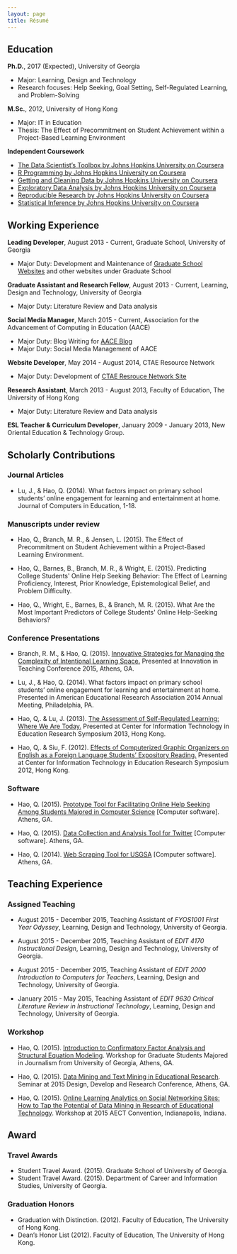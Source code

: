 ```yaml
---
layout: page
title: Résumé
---
```


## Education

<strong>Ph.D.</strong>, 2017 (Expected), University of Georgia

* Major: Learning, Design and Technology
* Research focuses: Help Seeking, Goal Setting, Self-Regulated Learning, and Problem-Solving

<strong>M.Sc.</strong>, 2012, University of Hong Kong

* Major: IT in Education
* Thesis: The Effect of Precommitment on Student Achievement within a Project-Based Learning Environment

<strong>Independent Coursework</strong>

* <a href="https://www.coursera.org/account/accomplishments/records/qMhR3qG27WCuLuCt" target="_blank">The Data Scientist’s Toolbox by Johns Hopkins University on Coursera</a>
* <a href="https://www.coursera.org/account/accomplishments/records/2GmkAKKbKPGmjSJk" target="_blank">R Programming by Johns Hopkins University on Coursera</a>
* <a href="https://www.coursera.org/account/accomplishments/records/VDjKY56uQvbUbrAj" target="_blank">Getting and Cleaning Data by Johns Hopkins University on Coursera</a>
* <a href="https://www.coursera.org/account/accomplishments/records/eZ5hayQ8XWvj7H5v" target="_blank">Exploratory Data Analysis by Johns Hopkins University on Coursera</a>
* <a href="https://www.coursera.org/account/accomplishments/certificate/TBXLVMUMK8" target="_blank">Reproducible Research by Johns Hopkins University on Coursera</a>
* <a href="https://www.coursera.org/account/accomplishments/records/h4CYh7nmUJ4C5WWK" target="_blank">Statistical Inference by Johns Hopkins University on Coursera</a>

## Working Experience

<strong>Leading Developer</strong>, August 2013 - Current, Graduate School, University of Georgia

* Major Duty: Development and Maintenance of <a href="grad.uga.edu" target="_blank">Graduate School Websites</a> and other websites under Graduate School

<strong>Graduate Assistant and Research Fellow</strong>, August 2013 - Current, Learning, Design and Technology, University of Georgia

* Major Duty: Literature Review and Data analysis

<strong>Social Media Manager</strong>, March 2015 - Current, Association for the Advancement of Computing in Education (AACE)

* Major Duty: Blog Writing for <a href="http://blog.aace.org/author/neohao/" target="_blank">AACE Blog</a>
* Major Duty: Social Media Management of AACE

<strong>Website Developer</strong>, May 2014 - August 2014, CTAE Resource Network

* Major Duty: Development of <a href="http://gactaern.org/clusters/index.php" target="_blank">CTAE Resrouce Network Site</a>

<strong>Research Assistant</strong>, March 2013 - August 2013, Faculty of Education, The University of Hong Kong

* Major Duty: Literature Review and Data analysis

<strong>ESL Teacher & Curriculum Developer</strong>, January 2009 - January 2013, New Oriental Education & Technology Group.

## Scholarly Contributions

### Journal Articles

* Lu, J., & Hao, Q. (2014). What factors impact on primary school students’ online engagement for learning and entertainment at home. Journal of Computers in Education, 1-18.

### Manuscripts under review

* Hao, Q., Branch, M. R., & Jensen, L. (2015). The Effect of Precommitment on Student Achievement within a Project-Based Learning Environment.

* Hao, Q., Barnes, B., Branch, M. R., & Wright, E. (2015). Predicting College Students' Online Help Seeking Behavior: The Effect of Learning Proficiency, Interest, Prior Knowledge, Epistemological Belief, and Problem Difficulty.

* Hao, Q., Wright, E., Barnes, B., & Branch, M. R. (2015). What Are the Most Important Predictors of College Students' Online Help-Seeking Behaviors?

### Conference Presentations

* Branch, R. M., & Hao, Q. (2015). <a href="http://slides.com/neohao/strategies-for-learning-space/live#/" target="_blank">Innovative Strategies for Managing the Complexity of Intentional Learning Space.</a> Presented at Innovation in Teaching Conference 2015, Athens, GA.

* Lu, J., & Hao, Q. (2014). What factors impact on primary school students’ online engagement for learning and entertainment at home. Presented in American Educational Research Association 2014 Annual Meeting, Philadelphia, PA.

* Hao, Q,. & Lu, J. (2013). <a href="http://citers2013.cite.hku.hk/en/paper_605.htm" target="_blank">The Assessment of Self-Regulated Learning: Where We Are Today.</a> Presented at Center for Information Technology in Education Research Symposium 2013, Hong Kong.

* Hao, Q,. & Siu, F. (2012). <a href="http://citers2012.cite.hku.hk/en/paper_534.htm" target="_blank">Effects of Computerized Graphic Organizers on English as a Foreign Language Students’ Expository Reading.</a> Presented at Center for Information Technology in Education Research Symposium 2012, Hong Kong.

### Software

* Hao, Q. (2015). <a href="http://home.tobeneo.com/Comprehensive-Problem-Statement/" target="_blank">Prototype Tool for Facilitating Online Help Seeking Among Students Majored in Computer Science</a> [Computer software]. Athens, GA.

* Hao, Q. (2015). <a href="https://github.com/Neo-Hao/TwitterHashtagR" target="_blank">Data Collection and Analysis Tool for Twitter</a> [Computer software]. Athens, GA.

* Hao, Q. (2014). <a href="https://github.com/Neo-Hao/Web-Scraping-from-USGSA" target="_blank">Web Scraping Tool for USGSA</a> [Computer software]. Athens, GA.

## Teaching Experience

### Assigned Teaching

* August 2015 - December 2015, Teaching Assistant of <em>FYOS1001 First Year Odyssey</em>, Learning, Design and Technology, University of Georgia.

* August 2015 - December 2015, Teaching Assistant of <em>EDIT 4170 Instructional Design</em>, Learning, Design and Technology, University of Georgia.

* August 2015 - December 2015, Teaching Assistant of <em>EDIT 2000 Introduction to Computers for Teachers</em>, Learning, Design and Technology, University of Georgia.

* January 2015 - May 2015, Teaching Assistant of <em>EDIT 9630 Critical Literature Review in Instructional Technology</em>, Learning, Design and Technology, University of Georgia.

### Workshop

* Hao, Q. (2015). <a href="http://neo-hao.github.io/sem/" target="_blank">Introduction to Confirmatory Factor Analysis and Structural Equation Modeling</a>. Workshop for Graduate Students Majored in Journalism from University of Georgia, Athens, GA.

* Hao, Q. (2015). <a href="http://www.slideshare.net/qianghaoqiang/data-mining-and-text-mining-in-educational-research" target="_blank">Data Mining and Text Mining in Educational Research</a>. Seminar at 2015 Design, Develop and Research Conference, Athens, GA.

* Hao, Q. (2015). <a href="http://home.tobeneo.com/edutextmining/" target="_blank">Online Learning Analytics on Social Networking Sites: How to Tap the Potential of Data Mining in Research of Educational Technology</a>. Workshop at 2015 AECT Convention, Indianapolis, Indiana.

## Award

### Travel Awards

* Student Travel Award. (2015). Graduate School of University of Georgia.
* Student Travel Award. (2015). Department of Career and Information Studies, University of Georgia.

### Graduation Honors

* Graduation with Distinction. (2012). Faculty of Education, The University of Hong Kong.
* Dean’s Honor List (2012). Faculty of Education, The University of Hong Kong.
